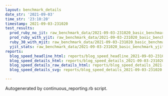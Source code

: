 ```yaml
---
layout: benchmark_details
date_str: '2021-09-03'
time_str: '23:10:20'
timestamp: 2021-09-03-231020
test_results:
  prod_ruby_no_jit: raw_benchmark_data/2021-09-03-231020_basic_benchmark_prod_ruby_no_jit.json
  prod_ruby_with_yjit: raw_benchmark_data/2021-09-03-231020_basic_benchmark_prod_ruby_with_yjit.json
  ruby_30_with_mjit: raw_benchmark_data/2021-09-03-231020_basic_benchmark_ruby_30_with_mjit.json
  yjit_stats: raw_benchmark_data/2021-09-03-231020_basic_benchmark_yjit_stats.json
reports:
  blog_speed_headline_html: reports/blog_speed_headline_2021-09-03-231020.html
  blog_speed_details_html: reports/blog_speed_details_2021-09-03-231020.html
  blog_speed_details_raw_details_html: reports/blog_speed_details_2021-09-03-231020.raw_details.html
  blog_speed_details_svg: reports/blog_speed_details_2021-09-03-231020.svg

---
```

Autogenerated by continuous_reporting.rb script.
